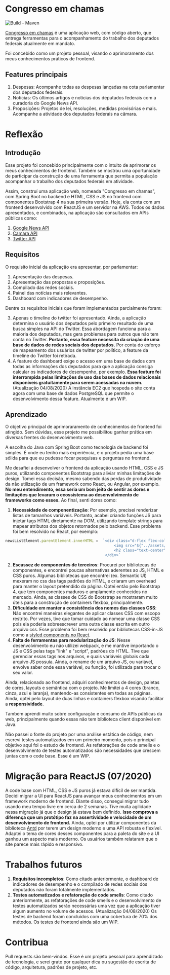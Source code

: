 # Congresso em chamas
![Build - Maven](https://github.com/gpr-indevelopment/congresso_em_chamas/workflows/Java%20CI%20with%20Maven/badge.svg?event=push)

[Congresso em chamas](https://congresso-em-chamas.herokuapp.com/) é uma aplicação web, com código aberto, que entrega ferramentas para o acompanhamento do trabalho dos deputados federais atualmente em mandato. 

Foi concebido como um projeto pessoal, visando o aprimoramento dos meus conhecimentos práticos de frontend.

## Features principais

 1. Despesas: Acompanhe todas as despesas lançadas na cota parlamentar dos deputados federais.
 2. Notícias: Os últimos artigos e notícias dos deputados federais com a curadoria do Google News API.
 3. Proposições: Projetos de lei, resoluções, medidas provisórias e mais. Acompanhe a atividade dos deputados federais na câmara.

# Reflexão
## Introdução
Esse projeto foi concebido principalmente com o intuito de aprimorar os meus conhecimentos de frontend. Também se mostrou uma oportunidade de participar da construção de uma ferramenta que permita a população acompanhar o trabalho dos deputados federais em atividade.

Assim, construí uma aplicação web, nomeada "Congresso em chamas", com Spring Boot no backend e HTML, CSS e JS no frontend com componentes Bootstrap 4 na sua primeira versão. Hoje, ela conta com um frontend desenvolvido com ReactJS e um servidor na AWS. Todos os dados apresentados, e combinados, na aplicação são consultados em APIs públicas como:

 1. [Google News API](https://newsapi.org/s/google-news-br-api)
 2. [Camara API](https://dadosabertos.camara.leg.br/swagger/api.html)
 3. [Twitter API](https://developer.twitter.com/en/docs/api-reference-index)

## Requisitos

O requisito inicial da aplicação era apresentar, por parlamentar:

 1. Apresentação das despesas.
 2. Apresentação das propostas e proposições.
 3. Compilado das redes sociais.
 4. Painel das notícias mais relevantes.
 5. Dashboard com indicadores de desempenho.

Dentre os requisitos iniciais que foram implementados parcialmente foram:

 3. Apenas o timeline do twitter foi apresentado. Ainda, a aplicação determina o usuário dos deputados pelo primeiro resultado de uma busca simples na API do Twitter. Essa abordagem funciona para a maioria dos deputados, mas gera problemas para outros que não tem conta no Twitter. **Portanto, essa feature necessita da criação de uma base de dados de redes sociais dos deputados.** Por conta do esforço de mapeamento dos usuários de twitter por político, a feature da timeline do Twitter foi retirada.
 5. A feature do dashboard exige o acesso em uma base de dados com todas as informações dos deputados para que a aplicação consiga calcular os indicadores de desempenho, por exemplo. **Essa feature foi interrompida pelas limitações de uso das bases de dados relacionais disponíveis gratuitamente para serem acessadas na nuvem.** (Atualização 04/08/2020) A instância EC2 que hospeda o site conta agora com uma base de dados PostgreSQL que permite o desenvolvimento dessa feature. Atualmente é um WIP.

## Aprendizado

O objetivo principal de aprimoraramento de conhecimentos de frontend foi atingido. Sem dúvidas, esse projeto me possibilitou ganhar prática em diversas frentes do desenvolvimento web.

A escolha do Java com Spring Boot como tecnologia de backend foi simples. É onde eu tenho mais experiência, e o projeto pedia uma base sólida para que eu pudesse focar pesquisas e perguntas no frontend.

Me desafiei a desenvolver o frontend da aplicação usando HTML, CSS e JS puros, utilizando componentes Bootstrap para aliviar minhas limitações de design. Tomei essa decisão, mesmo sabendo das perdas de produtividade da não utilização de um framework como React, ou Angular, por exemplo. **No meu entendimento, essa seria um bom jeito de sentir as dores e limitações que levaram o ecossistema ao desenvolvimento de frameworks como esses.** Ao final, senti dores como:

 1. **Necessidade de componentização**: Por exemplo, precisei renderizar listas de tamanhos variáveis. Portanto, acabei criando funções JS para injetar tags HTML diretamente na DOM, utilizando template strings para mapear atributos dos objetos retornados pelo backend. Esse problema foi bem resolvido no React, por exemplo:
```javascript
newsListElement.parentElement.innerHTML =  `<div class="d-flex flex-column justify-content-center align-items-center">
												<img src="${"../assets/perfil-nobackground.png"}" height="200">
												<h2 class="text-center">Nenhuma notícia recente encontrada.</h2>
											</div>`
```
 2. **Escassez de componentes de terceiros**: Procurei por bibliotecas de componentes, e encontrei poucas alternativas aderentes ao JS, HTML e CSS puros. Algumas bibliotecas que encontrei (ex. Semantic UI) mexeram no css das tags padrões do HTML, e criaram um overhead para manter o layout pretendido da página. Optei então pelo Bootstrap 4, que tem componentes maduros e amplamente conhecidos no mercado. Ainda, as classes de CSS do Bootstrap se mostraram muito úteis para a construção de containers flexbox, principalmente.
 3. **Dificuldade em manter a consistência dos nomes das classes CSS**: Não encontrei maneiras elegantes de aplicar classes CSS com escopo restrito. Por vezes, tive que tomar cuidado ao nomear uma classe CSS pois ela poderia sobreescrever uma outra classe escrita em outro arquivo css. Esse problema foi bem resolvido por bibliotecas CSS-in-JS como a [styled components no React](https://styled-components.com/).
 4. **Falta de ferramentas para modularização do JS**: Nesse desenvolvimento eu não utilizei webpack, e me mantive importando o JS e CSS pelas tags "link" e "script", padrões do HTML. Tive que gerenciar essas tags nos arquivos, e quais variáveis globais cada arquivo JS possuía. Ainda, o rename de um arquivo JS, ou variável, envolve saber onde essa variável, ou função, foi utilizada para trocar o seu valor. 

Ainda, relacionado ao frontend, adquiri conhecimentos de design, paletas de cores, layouts e semântica com o projeto. Me limitei a 4 cores (branco, cinza, azul e laranja), mantendo-as consistentes em todas as páginas. Ainda, optei pelo layout de duas linhas e containers flexbox visando facilitar a **responsividade**.

Tambem aprendi muito sobre configuração e consumo de APIs públicas da web, principalmente quando essas não tem biblioteca client disponível em Java. 

Não passei o fonte do projeto por uma análise estática de código, nem escrevi testes automatizados em um primeiro momento, pois o principal objetivo aqui foi o estudo de frontend. As refatorações de code smells e o desenvolvimento de testes automatizados são necessidades que crescem juntas com o code base. Esse é um WIP.

# Migração para ReactJS (07/2020)

A code base com HTML, CSS e JS puros já estava difícil de ser mantida. Decidi migrar a UI para ReactJS para avançar meus conhecimentos em um framework moderno de frontend. Diante disso, consegui migrar tudo usando meu tempo livre em cerca de 2 semanas. Tive muita agilidade nessa migração já que o design já estava bem definido. **Isso comprova a diferença que um protótipo faz na assertividade e velocidade de um desenvolvimento de frontend.** Ainda, optei por utilizar componentes da biblioteca [Antd](https://ant.design/) por terem um design moderno e uma API robusta e flexível. Adaptei o tema de cores desses componentes para a paleta do site e a UI ganhou um aspecto mais moderno. Os usuários também relataram que o site parece mais rápido e responsivo.

# Trabalhos futuros

1. **Requisitos incompletos**: Como citado anteriormente, o dashboard de indicadores de desempenho e o compilado de redes sociais dos deputados não foram totalmente implementados.
2. **Testes automatizados e refatoração de code smells**: Como citado anteriormente, as refatorações de code smells e o desenvolvimento de testes automatizados serão necessárias uma vez que a aplicação tiver algum aumento no volume de acessos. (Atualização 04/08/2020) Os testes de backend foram concluídos com uma cobertura de 70% dos métodos. Os testes de frontend ainda são um WIP.

# Contribua
Pull requests são bem-vindos. Esse é um projeto pessoal para aprendizado de tecnologia, e serei grato por qualquer dica ou sugestão de escrita de código, arquitetura, padrões de projeto, etc.


